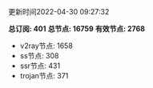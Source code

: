 更新时间2022-04-30 09:27:32

**总订阅: 401**
**总节点: 16759**
**有效节点: 2768**
- v2ray节点: 1658
- ss节点: 308
- ssr节点: 431
- trojan节点: 371
